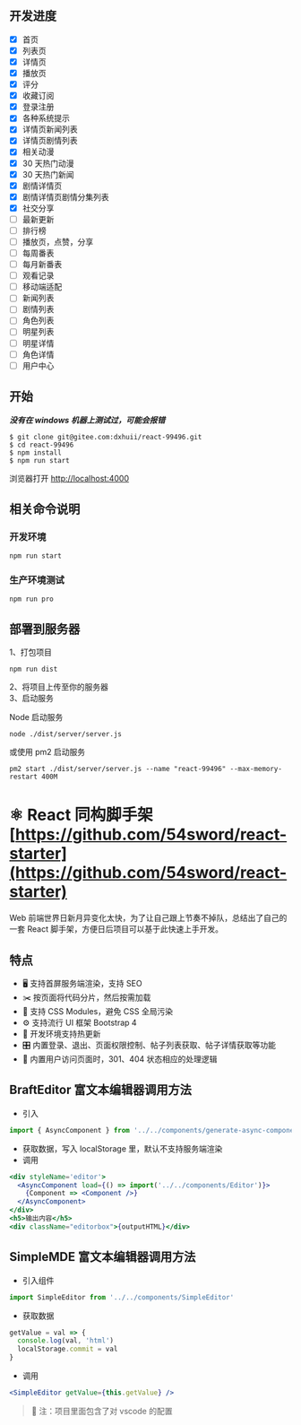 ## 开发进度

- [x] 首页
- [x] 列表页
- [x] 详情页
- [x] 播放页
- [x] 评分
- [x] 收藏订阅
- [x] 登录注册
- [x] 各种系统提示
- [x] 详情页新闻列表
- [x] 详情页剧情列表
- [x] 相关动漫
- [x] 30 天热门动漫
- [x] 30 天热门新闻
- [x] 剧情详情页
- [x] 剧情详情页剧情分集列表
- [x] 社交分享
- [ ] 最新更新
- [ ] 排行榜
- [ ] 播放页，点赞，分享
- [ ] 每周番表
- [ ] 每月新番表
- [ ] 观看记录
- [ ] 移动端适配
- [ ] 新闻列表
- [ ] 剧情列表
- [ ] 角色列表
- [ ] 明星列表
- [ ] 明星详情
- [ ] 角色详情
- [ ] 用户中心

## 开始

**_没有在 windows 机器上测试过，可能会报错_**

```
$ git clone git@gitee.com:dxhuii/react-99496.git
$ cd react-99496
$ npm install
$ npm run start
```

浏览器打开 [http://localhost:4000](http://localhost:4000)

## 相关命令说明

### 开发环境

```
npm run start
```

### 生产环境测试

```
npm run pro
```

## 部署到服务器

1、打包项目

```
npm run dist
```

2、将项目上传至你的服务器  
3、启动服务

Node 启动服务

```
node ./dist/server/server.js
```

或使用 pm2 启动服务

```
pm2 start ./dist/server/server.js --name "react-99496" --max-memory-restart 400M
```

# ⚛️ React 同构脚手架 [https://github.com/54sword/react-starter](https://github.com/54sword/react-starter)

Web 前端世界日新月异变化太快，为了让自己跟上节奏不掉队，总结出了自己的一套 React 脚手架，方便日后项目可以基于此快速上手开发。

## 特点

- 🖥 支持首屏服务端渲染，支持 SEO
- ✂️ 按页面将代码分片，然后按需加载
- 🌈 支持 CSS Modules，避免 CSS 全局污染
- ⚙️ 支持流行 UI 框架 Bootstrap 4
- 🔄 开发环境支持热更新
- 🎛 内置登录、退出、页面权限控制、帖子列表获取、帖子详情获取等功能
- 🚧 内置用户访问页面时，301、404 状态相应的处理逻辑

## BraftEditor 富文本编辑器调用方法

- 引入

```javascript
import { AsyncComponent } from '../../components/generate-async-component' // 生成异步加载组件
```

- 获取数据，写入 localStorage 里，默认不支持服务端渲染
- 调用

```jsx
<div styleName='editor'>
  <AsyncComponent load={() => import('../../components/Editor')}>
    {Component => <Component />}
  </AsyncComponent>
</div>
<h5>输出内容</h5>
<div className="editorbox">{outputHTML}</div>
```

## SimpleMDE 富文本编辑器调用方法

- 引入组件

```javascript
import SimpleEditor from '../../components/SimpleEditor'
```

- 获取数据

```javascript
getValue = val => {
  console.log(val, 'html')
  localStorage.commit = val
}
```

- 调用

```jsx
<SimpleEditor getValue={this.getValue} />
```

>  注：项目里面包含了对 vscode 的配置
